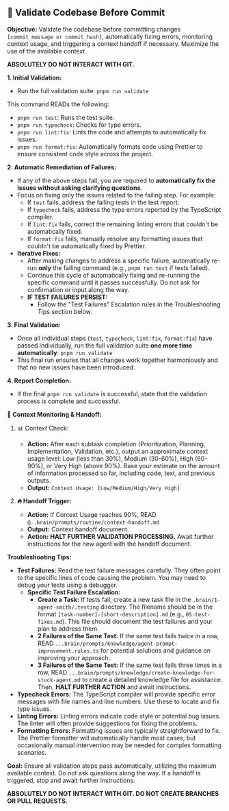 ## 🔬 Validate Codebase Before Commit

**Objective:** Validate the codebase before committing changes `[commit_message or commit_hash]`, automatically fixing errors, monitoring context usage, and triggering a context handoff if necessary. Maximize the use of the available context.

**ABSOLUTELY DO NOT INTERACT WITH GIT.**

**1. Initial Validation:**

*   Run the full validation suite: `pnpm run validate`

This command READs the following:

*   `pnpm run test`: Runs the test suite.
*   `pnpm run typecheck`: Checks for type errors.
*   `pnpm run lint:fix`: Lints the code and attempts to automatically fix issues.
*   `pnpm run format:fix`: Automatically formats code using Prettier to ensure consistent code style across the project.

**2. Automatic Remediation of Failures:**

*   If any of the above steps fail, you are required to **automatically fix the issues without asking clarifying questions**.
*   Focus on fixing only the issues related to the failing step. For example:
    *   If `test` fails, address the failing tests in the test report.
    *   If `typecheck` fails, address the type errors reported by the TypeScript compiler.
    *   If `lint:fix` fails, correct the remaining linting errors that couldn't be automatically fixed.
    *   If `format:fix` fails, manually resolve any formatting issues that couldn't be automatically fixed by Prettier.
*   **Iterative Fixes:**
    *   After making changes to address a specific failure, automatically re-run **only** the failing command (e.g., `pnpm run test` if tests failed).
    *   Continue this cycle of automatically fixing and re-running the specific command until it passes successfully. Do not ask for confirmation or input along the way.
    *   **IF TEST FAILURES PERSIST:**
        *   Follow the "Test Failures" Escalation rules in the Troubleshooting Tips section below.

**3. Final Validation:**

*   Once all individual steps (`test`, `typecheck`, `lint:fix`, `format:fix`) have passed individually, run the full validation suite **one more time automatically**: `pnpm run validate`
*   This final run ensures that all changes work together harmoniously and that no new issues have been introduced.

**4. Report Completion:**

*   If the final `pnpm run validate` is successful, state that the validation process is complete and successful.

**🧮 Context Monitoring & Handoff:**

1.  📊 Context Check:
    *   **Action:** After each subtask completion (Prioritization, Planning, Implementation, Validation, etc.), output an approximate context usage level: Low (less than 30%), Medium (30-60%), High (60-90%), or Very High (above 90%). Base your estimate on the amount of information processed so far, including code, text, and previous outputs.
    *   **Output:** `Context Usage: [Low/Medium/High/Very High]`

2.  **🔥 Handoff Trigger:**
    *   **Action:** If Context Usage reaches 90%, READ `@..brain/prompts/routine/context-handoff.md`
    *   **Output:** Context handoff document.
    *   **Action:** **HALT FURTHER VALIDATION PROCESSING.** Await further instructions for the new agent with the handoff document.

**Troubleshooting Tips:**

*   **Test Failures:** Read the test failure messages carefully. They often point to the specific lines of code causing the problem. You may need to debug your tests using a debugger.
    *   **Specific Test Failure Escalation:**
        *   **Create a Task:** If tests fail, create a new task file in the `.brain/1-agent-smith/.testing` directory. The filename should be in the format `[task-number]-[short-description].md` (e.g., `05-test-fixes.md`). This file should document the test failures and your plan to address them.
        *   **2 Failures of the Same Test:** If the same test fails twice in a row, READ `...brain/prompts/knowledge/agent-prompt-improvement.rules.ts` for potential solutions and guidance on improving your approach.
        *   **3 Failures of the Same Test:** If the same test fails three times in a row, READ `...brain/prompts/knowledge/create-knowledge-for-stuck-agent.md` to create a detailed knowledge file for assistance. Then, **HALT FURTHER ACTION** and await instructions.
*   **Typecheck Errors:** The TypeScript compiler will provide specific error messages with file names and line numbers. Use these to locate and fix type issues.
*   **Linting Errors:** Linting errors indicate code style or potential bug issues. The linter will often provide suggestions for fixing the problems.
*   **Formatting Errors:** Formatting issues are typically straightforward to fix. The Prettier formatter will automatically handle most cases, but occasionally manual intervention may be needed for complex formatting scenarios.

**Goal:** Ensure all validation steps pass automatically, utilizing the maximum available context. Do not ask questions along the way. If a handoff is triggered, stop and await further instructions.

**ABSOLUTELY DO NOT INTERACT WITH GIT. DO NOT CREATE BRANCHES OR PULL REQUESTS.**